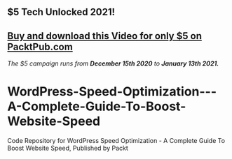 ## $5 Tech Unlocked 2021!
[Buy and download this Video for only $5 on PacktPub.com](https://www.packtpub.com/product/wordpress-speed-optimization-a-complete-guide-to-boost-website-speed-video/9781839212161)
-----
*The $5 campaign         runs from __December 15th 2020__ to __January 13th 2021.__*

# WordPress-Speed-Optimization---A-Complete-Guide-To-Boost-Website-Speed
Code Repository for WordPress Speed Optimization - A Complete Guide To Boost Website Speed, Published by Packt
